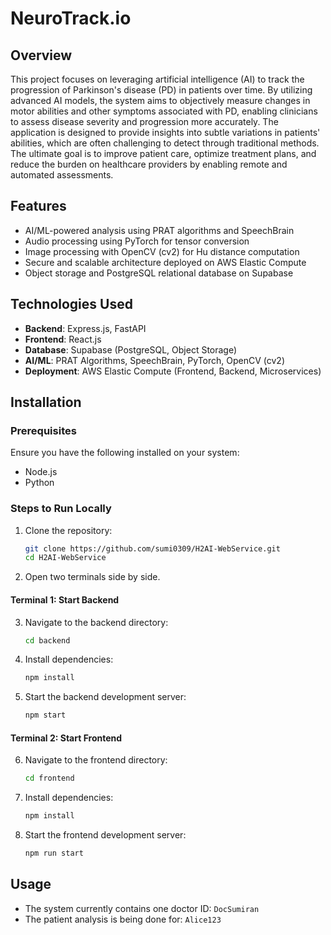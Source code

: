 # NeuroTrack.io

## Overview
This project focuses on leveraging artificial intelligence (AI) to track the progression of Parkinson's disease (PD) in patients over time. By utilizing advanced AI models, the system aims to objectively measure changes in motor abilities and other symptoms associated with PD, enabling clinicians to assess disease severity and progression more accurately. The application is designed to provide insights into subtle variations in patients' abilities, which are often challenging to detect through traditional methods. The ultimate goal is to improve patient care, optimize treatment plans, and reduce the burden on healthcare providers by enabling remote and automated assessments.

## Features
- AI/ML-powered analysis using PRAT algorithms and SpeechBrain  
- Audio processing using PyTorch for tensor conversion  
- Image processing with OpenCV (cv2) for Hu distance computation  
- Secure and scalable architecture deployed on AWS Elastic Compute  
- Object storage and PostgreSQL relational database on Supabase  

## Technologies Used
- **Backend**: Express.js, FastAPI  
- **Frontend**: React.js  
- **Database**: Supabase (PostgreSQL, Object Storage)  
- **AI/ML**: PRAT Algorithms, SpeechBrain, PyTorch, OpenCV (cv2)  
- **Deployment**: AWS Elastic Compute (Frontend, Backend, Microservices)  

## Installation

### Prerequisites
Ensure you have the following installed on your system:
- Node.js  
- Python  

### Steps to Run Locally
1. Clone the repository:
   ```sh
   git clone https://github.com/sumi0309/H2AI-WebService.git
   cd H2AI-WebService
   ```
2. Open two terminals side by side.

#### Terminal 1: Start Backend
3. Navigate to the backend directory:
   ```sh
   cd backend
   ```
4. Install dependencies:
   ```sh
   npm install
   ```
5. Start the backend development server:
   ```sh
   npm start
   ```

#### Terminal 2: Start Frontend
6. Navigate to the frontend directory:
   ```sh
   cd frontend
   ```
7. Install dependencies:
   ```sh
   npm install
   ```
8. Start the frontend development server:
   ```sh
   npm run start
   ```

## Usage
- The system currently contains one doctor ID: `DocSumiran`  
- The patient analysis is being done for: `Alice123`  
